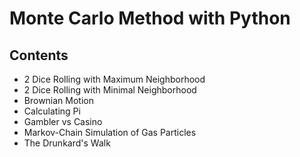 # Monte Carlo Method with Python

## Contents
- 2 Dice Rolling with Maximum Neighborhood
- 2 Dice Rolling with Minimal Neighborhood
- Brownian Motion
- Calculating Pi
- Gambler vs Casino
- Markov-Chain Simulation of Gas Particles
- The Drunkard's Walk
